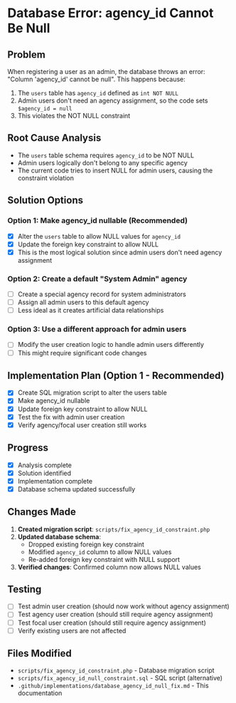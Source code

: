 # Database Error: agency_id Cannot Be Null

## Problem
When registering a user as an admin, the database throws an error: "Column 'agency_id' cannot be null". This happens because:

1. The `users` table has `agency_id` defined as `int NOT NULL`
2. Admin users don't need an agency assignment, so the code sets `$agency_id = null`
3. This violates the NOT NULL constraint

## Root Cause Analysis
- The `users` table schema requires `agency_id` to be NOT NULL
- Admin users logically don't belong to any specific agency
- The current code tries to insert NULL for admin users, causing the constraint violation

## Solution Options

### Option 1: Make agency_id nullable (Recommended)
- [x] Alter the `users` table to allow NULL values for `agency_id`
- [x] Update the foreign key constraint to allow NULL
- [x] This is the most logical solution since admin users don't need agency assignment

### Option 2: Create a default "System Admin" agency
- [ ] Create a special agency record for system administrators
- [ ] Assign all admin users to this default agency
- [ ] Less ideal as it creates artificial data relationships

### Option 3: Use a different approach for admin users
- [ ] Modify the user creation logic to handle admin users differently
- [ ] This might require significant code changes

## Implementation Plan (Option 1 - Recommended)
- [x] Create SQL migration script to alter the users table
- [x] Make agency_id nullable
- [x] Update foreign key constraint to allow NULL
- [x] Test the fix with admin user creation
- [x] Verify agency/focal user creation still works

## Progress
- [x] Analysis complete
- [x] Solution identified
- [x] Implementation complete
- [x] Database schema updated successfully

## Changes Made
1. **Created migration script**: `scripts/fix_agency_id_constraint.php`
2. **Updated database schema**: 
   - Dropped existing foreign key constraint
   - Modified `agency_id` column to allow NULL values
   - Re-added foreign key constraint with NULL support
3. **Verified changes**: Confirmed column now allows NULL values

## Testing
- [ ] Test admin user creation (should now work without agency assignment)
- [ ] Test agency user creation (should still require agency assignment)
- [ ] Test focal user creation (should still require agency assignment)
- [ ] Verify existing users are not affected

## Files Modified
- `scripts/fix_agency_id_constraint.php` - Database migration script
- `scripts/fix_agency_id_null_constraint.sql` - SQL script (alternative)
- `.github/implementations/database_agency_id_null_fix.md` - This documentation 